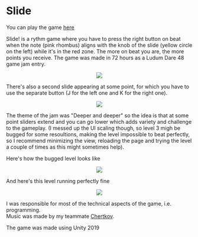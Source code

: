 # Slide

You can play the game [here](https://chertkov.itch.io/slide)

Slide! is a rythm game where you have to press the right button on beat when the note (pink rhombus) aligns with the knob of the slide (yellow circle on the left) while it's in the red zone. The more on beat you are, the more points you receive. The game was made in 72 hours as a Ludum Dare 48 game jam entry. 

<p align="center">
  <img src="https://github.com/3079/Slide/blob/main/slide_1.gif?raw=true"/>
</p>

There's also a second slide appearing at some point, for which you have to use the separate button (J for the left one and K for the right one).

<p align="center">
  <img src="https://github.com/3079/Slide/blob/main/slide_2.gif?raw=true"/>
</p>

The theme of the jam was "Deeper and deeper" so the idea is that at some point sliders extend and you can go lower which adds variety and challenge to the gameplay.
(I messed up the UI scaling though, so level 3 migh be bugged for some resoultions, making the level impossible to beat perfectly, so I recommend minimizing the view, reloading the page and trying the level a couple of times as this might sometimes help).  

Here's how the bugged level looks like

<p align="center">
  <img src="https://github.com/3079/Slide/blob/main/slide_3.gif?raw=true"/>
</p>

And here's this level running perfectly fine

<p align="center">
  <img src="https://github.com/3079/Slide/blob/main/slide_4.gif?raw=true"/>
</p>

I was responsible for most of the technical aspects of the game, i.e. programming.  
Music was made by my teammate [Chertkov](https://chertkov.itch.io/).  

The game was made using Unity 2019
